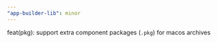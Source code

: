 ```yaml
---
"app-builder-lib": minor
---
```


feat(pkg): support extra component packages (`.pkg`) for macos archives
